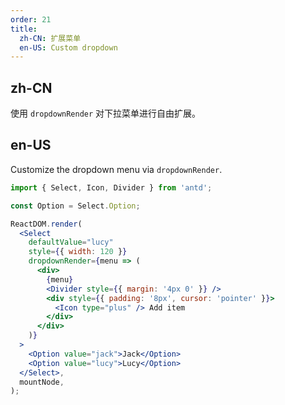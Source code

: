 ```yaml
---
order: 21
title:
  zh-CN: 扩展菜单
  en-US: Custom dropdown
---
```


## zh-CN

使用 `dropdownRender` 对下拉菜单进行自由扩展。

## en-US

Customize the dropdown menu via `dropdownRender`.

```jsx
import { Select, Icon, Divider } from 'antd';

const Option = Select.Option;

ReactDOM.render(
  <Select
    defaultValue="lucy"
    style={{ width: 120 }}
    dropdownRender={menu => (
      <div>
        {menu}
        <Divider style={{ margin: '4px 0' }} />
        <div style={{ padding: '8px', cursor: 'pointer' }}>
          <Icon type="plus" /> Add item
        </div>
      </div>
    )}
  >
    <Option value="jack">Jack</Option>
    <Option value="lucy">Lucy</Option>
  </Select>,
  mountNode,
);
```
